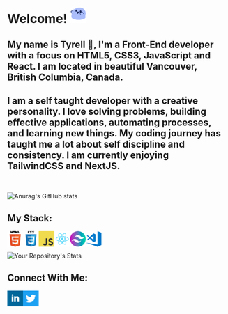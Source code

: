 # Welcome! <img alt="Blue blob jumping" src='images\blueblob_jump.gif' width="36" height="36">

## My name is Tyrell 👋, I'm a Front-End developer with a focus on HTML5, CSS3, JavaScript and React. I am located in beautiful Vancouver, British Columbia, Canada.

## I am a self taught developer with a creative personality. I love solving problems, building effective applications, automating processes, and learning new things. My coding journey has taught me a lot about self discipline and consistency. I am currently enjoying TailwindCSS and NextJS.
<br>

![Anurag's GitHub stats](https://github-readme-stats.vercel.app/api?username=tyrellcurry&theme=github_dark&show_icons=true)


## My Stack:

<img align="left" alt="HTML" width="36px" src=".\images\html.png" />
<img align="left" alt="CSS" width="36px" src=".\images\css.png" />
<img align="left" alt="JavaScript" width="36px" src=".\images\javascript.png" />
<img align="left" alt="React" width="36px" src=".\images\react.png" />
<img align="left" alt="Tailwind" width="36px" src=".\images\tailwind.png" />
<img align="left" alt="VS Code" width="36px" src=".\images\visual-studio-code.png" />
<br>
<br>

![Your Repository's Stats](https://github-readme-stats.vercel.app/api/top-langs/?username=tyrellcurry&theme=github_dark)


## Connect With Me:

[<img align="left" alt="LinkedIn" src='.\images\linkedin-sq.png' width="36" height="36">](https://www.linkedin.com/in/tyrellcurry/)
[<img align="left" alt="Twitter" src='.\images\twitter-icon.png' width="36" height="36">](https://twitter.com/Tyrell_io)
